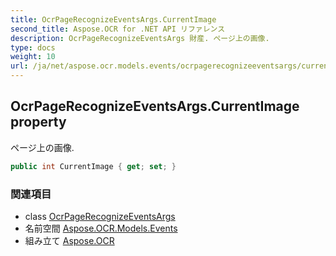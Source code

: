 ```yaml
---
title: OcrPageRecognizeEventsArgs.CurrentImage
second_title: Aspose.OCR for .NET API リファレンス
description: OcrPageRecognizeEventsArgs 財産. ページ上の画像.
type: docs
weight: 10
url: /ja/net/aspose.ocr.models.events/ocrpagerecognizeeventsargs/currentimage/
---
```

## OcrPageRecognizeEventsArgs.CurrentImage property

ページ上の画像.

```csharp
public int CurrentImage { get; set; }
```

### 関連項目

* class [OcrPageRecognizeEventsArgs](../)
* 名前空間 [Aspose.OCR.Models.Events](../../ocrpagerecognizeeventsargs/)
* 組み立て [Aspose.OCR](../../../)


